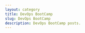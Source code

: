 ```yaml
---
layout: category
title: DevOps BootCamp
slug: DevOps BootCamp
description: DevOps BootCamp posts.
---
```


